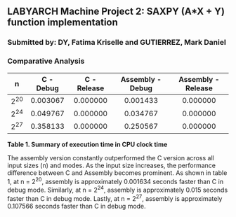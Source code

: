 ## LABYARCH Machine Project 2: SAXPY (A*X + Y) function implementation
### Submitted by: DY, Fatima Kriselle and GUTIERREZ, Mark Daniel
### Comparative Analysis

|  n  |  C - Debug  |  C - Release  | Assembly - Debug  |  Assembly - Release  |
| :---: | :---: | :---: | :---: | :---: |
| 2<sup>20</sup> |  0.003067  |  0.000000  |  0.001433  |  0.000000  |
| 2<sup>24</sup> |  0.049767  |  0.000000  |  0.034767  |  0.000000  |
| 2<sup>27</sup> |  0.358133  |  0.000000  |  0.250567  |  0.000000  |

**Table 1. Summary of execution time in CPU clock time**

The assembly version constantly outperformed the C version across all input sizes (n) and modes. As the input size increases, the performance difference between C and Assembly becomes prominent. As shown in table 1, at n = 2<sup>20</sup>, assembly is approximately 0.001634 seconds faster than C in debug mode. Similarly, at n = 2<sup>24</sup>, assembly is approximately 0.015 seconds faster than C in debug mode. Lastly, at n = 2<sup>27</sup>, assembly is approximately 0.107566 seconds faster than C in debug mode.
